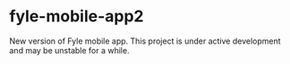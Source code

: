 # fyle-mobile-app2

New version of Fyle mobile app. This project is under active development and may be unstable for a while.
